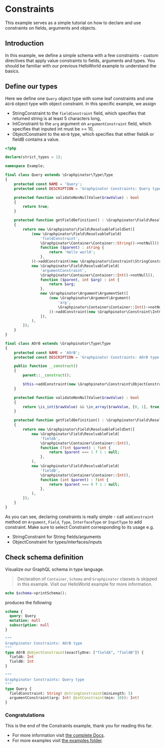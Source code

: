 # Constraints

This example serves as a simple tutorial on how to declare and use constraints on fields, arguments and objects.

## Introduction

In this example, we define a simple schema with a few constraints - custom directives that apply value constraints to fields, arguments and types.
You should be familiar with our previous HelloWorld example to understand the basics.

## Define our types

Here we define one `Query` object type with some leaf constraints and one `AOrB` object type with object constraint.
In this specific example, we assign 
- StringConstraint to the `fieldConstraint` field, which specifies that returned string is at least 5 characters long,
- IntConstraint to the `arg` argument on `argumentConstraint` field, which specifies that inputed int must be >= 10,
- ObjectConstraint to the `AOrB` type, which specifies that either fieldA or fieldB contains a value.


```php
<?php

declare(strict_types = 1);

namespace Example;

final class Query extends \Graphpinator\Type\Type
{
    protected const NAME = 'Query';
    protected const DESCRIPTION = 'Graphpinator Constraints: Query type';

    protected function validateNonNullValue($rawValue) : bool
    {
        return true;
    }

    protected function getFieldDefinition() : \Graphpinator\Field\ResolvableFieldSet
    {
        return new \Graphpinator\Field\ResolvableFieldSet([
            (new \Graphpinator\Field\ResolvableField(
                'fieldConstraint',
                \Graphpinator\Container\Container::String()->notNull(),
                function ($parent) : string {
                    return 'Hello world';
                },
            ))->addConstraint(new \Graphpinator\Constraint\StringConstraint(5)),
            new \Graphpinator\Field\ResolvableField(
                'argumentConstraint',
                \Graphpinator\Container\Container::Int()->notNull(),
                function ($parent, int $arg) : int {
                    return $arg;
                },
                new \Graphpinator\Argument\ArgumentSet([
                    (new \Graphpinator\Argument\Argument(
                        'arg',
                        \Graphpinator\Container\Container::Int()->notNull(),
                    ))->addConstraint(new \Graphpinator\Constraint\IntConstraint(10)),            
                ]),
            ),
        ]);
    }
}

final class AOrB extends \Graphpinator\Type\Type
{
    protected const NAME = 'AOrB';
    protected const DESCRIPTION = 'Graphpinator Constraints: AOrB type';

    public function __construct()
    {
        parent::__construct();

        $this->addConstraint(new \Graphpinator\Constraint\ObjectConstraint(null, ['fieldA', 'fieldB']));
    }

    protected function validateNonNullValue($rawValue) : bool
    {
        return \is_int($rawValue) && \in_array($rawValue, [0, 1], true);
    }

    protected function getFieldDefinition() : \Graphpinator\Field\ResolvableFieldSet
    {
        return new \Graphpinator\Field\ResolvableFieldSet([
            new \Graphpinator\Field\ResolvableField(
                'fieldA',
                \Graphpinator\Container\Container::Int(),
                function (?int $parent) : ?int {
                    return $parent === 1 ? 1 : null;
                },
            ),
            new \Graphpinator\Field\ResolvableField(
                'fieldB',
                \Graphpinator\Container\Container::Int(),
                function (int $parent) : ?int {
                    return $parent === 0 ? 1 : null;
                },
            ),
        ]);
    }
}
```

As you can see, declaring constraints is really simple - call `addConstraint` method on `Argument`, `Field`, `Type`, `InterfaceType` or `InputType` to add constraint.
Make sure to select Constraint corresponding to its usage e.g. 
- StringConstraint for String fields/arguments
- ObjectConstraint for types/interfaces/inputs

## Check schema definition

Visualize our GraphQL schema in type language.

> Declaration of `Container`, `Schema` and `Graphpinator` classes is skipped in this example. Visit our HelloWorld example for more information.

```php
echo $schema->printSchema();
```

produces the following

```graphql
schema {
  query: Query
  mutation: null
  subscription: null
}

"""
Graphpinator Constraints: AOrB type
"""
type AOrB @objectConstraint(exactlyOne: ["fieldA", "fieldB"]) {
  fieldA: Int
  fieldB: Int
}

"""
Graphpinator Constraints: Query type
"""
type Query {
  fieldConstraint: String! @stringConstraint(minLength: 5)
  argumentConstraint(arg: Int! @intConstraint(min: 10)): Int!
}
```

### Congratulations

This is the end of the Constraints example, thank you for reading this far.
 
- For more information visit [the complete Docs](https://github.com/infinityloop-dev/graphpinator/blob/master/docs/README.md).
- For more examples visit [the examples folder](https://github.com/infinityloop-dev/graphpinator/blob/master/docs/examples).
